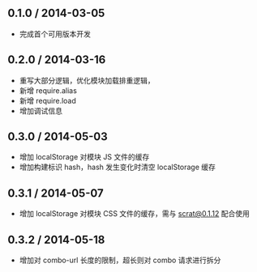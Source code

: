 0.1.0 / 2014-03-05
------------------

* 完成首个可用版本开发

0.2.0 / 2014-03-16
------------------

* 重写大部分逻辑，优化模块加载排重逻辑，
* 新增 require.alias
* 新增 require.load
* 增加调试信息

0.3.0 / 2014-05-03
------------------

* 增加 localStorage 对模块 JS 文件的缓存
* 增加构建标识 hash，hash 发生变化时清空 localStorage 缓存

0.3.1 / 2014-05-07
------------------

* 增加 localStorage 对模块 CSS 文件的缓存，需与 scrat@0.1.12 配合使用

0.3.2 / 2014-05-18
------------------

* 增加对 combo-url 长度的限制，超长则对 combo 请求进行拆分